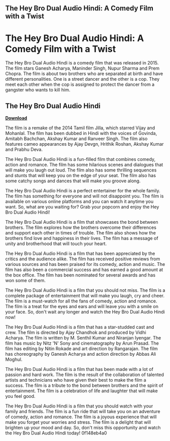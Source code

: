## The Hey Bro Dual Audio Hindi: A Comedy Film with a Twist

  
# The Hey Bro Dual Audio Hindi: A Comedy Film with a Twist
 
The Hey Bro Dual Audio Hindi is a comedy film that was released in 2015. The film stars Ganesh Acharya, Maninder Singh, Nupur Sharma and Prem Chopra. The film is about two brothers who are separated at birth and have different personalities. One is a street dancer and the other is a cop. They meet each other when the cop is assigned to protect the dancer from a gangster who wants to kill him.
 
## The Hey Bro Dual Audio Hindi


[**Download**](https://lomasmavi.blogspot.com/?c=2tKBE2)

 
The film is a remake of the 2014 Tamil film Jilla, which starred Vijay and Mohanlal. The film has been dubbed in Hindi with the voices of Govinda, Amitabh Bachchan, Akshay Kumar and Ranveer Singh. The film also features cameo appearances by Ajay Devgn, Hrithik Roshan, Akshay Kumar and Prabhu Deva.
 
The Hey Bro Dual Audio Hindi is a fun-filled film that combines comedy, action and romance. The film has some hilarious scenes and dialogues that will make you laugh out loud. The film also has some thrilling sequences and stunts that will keep you on the edge of your seat. The film also has some catchy songs and dances that will make you groove along.
 
The Hey Bro Dual Audio Hindi is a perfect entertainer for the whole family. The film has something for everyone and will not disappoint you. The film is available on various online platforms and you can watch it anytime you want. So, what are you waiting for? Grab your popcorn and enjoy the Hey Bro Dual Audio Hindi!
  
The Hey Bro Dual Audio Hindi is a film that showcases the bond between brothers. The film explores how the brothers overcome their differences and support each other in times of trouble. The film also shows how the brothers find love and happiness in their lives. The film has a message of unity and brotherhood that will touch your heart.
 
The Hey Bro Dual Audio Hindi is a film that has been appreciated by the critics and the audience alike. The film has received positive reviews from various sources and has been praised for its comedy, action and music. The film has also been a commercial success and has earned a good amount at the box office. The film has been nominated for several awards and has won some of them.
 
The Hey Bro Dual Audio Hindi is a film that you should not miss. The film is a complete package of entertainment that will make you laugh, cry and cheer. The film is a must-watch for all the fans of comedy, action and romance. The film is a treat for the eyes and ears and will leave you with a smile on your face. So, don't wait any longer and watch the Hey Bro Dual Audio Hindi now!
  
The Hey Bro Dual Audio Hindi is a film that has a star-studded cast and crew. The film is directed by Ajay Chandhok and produced by Vidhi Acharya. The film is written by M. Senthil Kumar and Niranjan Iyengar. The film has music by Nitz 'N' Sony and cinematography by Arun Prasad. The film has editing by Nitin Rokade and art direction by Rangarajan. The film has choreography by Ganesh Acharya and action direction by Abbas Ali Moghul.
 
The Hey Bro Dual Audio Hindi is a film that has been made with a lot of passion and hard work. The film is the result of the collaboration of talented artists and technicians who have given their best to make the film a success. The film is a tribute to the bond between brothers and the spirit of entertainment. The film is a celebration of life and laughter that will make you feel good.
 
The Hey Bro Dual Audio Hindi is a film that you should watch with your family and friends. The film is a fun ride that will take you on an adventure of comedy, action and romance. The film is a joyous experience that will make you forget your worries and stress. The film is a delight that will brighten up your mood and day. So, don't miss this opportunity and watch the Hey Bro Dual Audio Hindi today!
 0f148eb4a0
